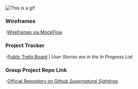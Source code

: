 
<!-- # Project Planning
-For this assignment, you'll create some initial plans for your project.

-## Assignment Description
[Project Planning Assignment](https://education.launchcode.org/liftoff/modules/assignments/project-planning)

## Submission Instructions -->
![This is a gif](https://media.giphy.com/media/xTiTnwi8Azjnva46Fq/giphy.gif)

### Wireframes 

-[Wireframes via MockFlow](https://wireframepro.mockflow.com/get/embed/MeujoNfhBob&showpages=true&zoom=50)

### Project Tracker

-[Public Trello Board](https://trello.com/invite/b/Mqo2zVIi/ATTI333aac93f73ea2adb5bf3de5ba699359D7B1AE3E/supernatural-sightings-app) | *User Stories are in the In Progress List*

### Group Project Repo Link
<!-- Include a link to your project on GitHub. -->
-[Official Repository on Github _Supernatural Sightings_](https://github.com/OWalls/supernaturalsightings-Olivia)
